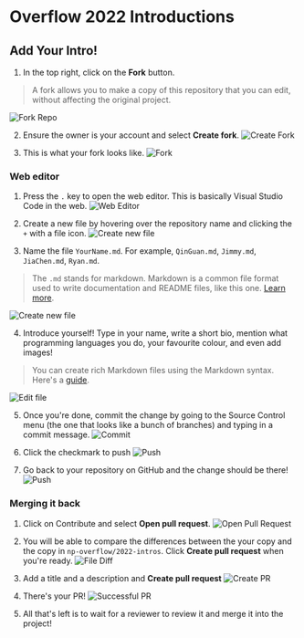 # Overflow 2022 Introductions
## Add Your Intro!
1. In the top right, click on the **Fork** button.
> A fork allows you to make a copy of this repository that you can edit, without affecting the original project.

![Fork Repo](images/1-fork.png)

2. Ensure the owner is your account and select **Create fork**.
![Create Fork](images/2-fork-repo.png)

3. This is what your fork looks like.
![Fork](images/3-fork-success.png)

### Web editor
1. Press the `.` key to open the web editor. This is basically Visual Studio Code in the web.
![Web Editor](images/4-editor.png)

2. Create a new file by hovering over the repository name and clicking the `+` with a file icon.
![Create new file](images/5-editor-newfile.png)

3. Name the file `YourName.md`. For example, `QinGuan.md`, `Jimmy.md`, `JiaChen.md`, `Ryan.md`.
> The `.md` stands for markdown. Markdown is a common file format used to write documentation and README files, like this one. [Learn more](https://en.wikipedia.org/wiki/Markdown).

![Create new file](images/6-editor-namefile.png)

4. Introduce yourself! Type in your name, write a short bio, mention what programming languages you do, your favourite colour, and even add images!
> You can create rich Markdown files using the Markdown syntax. Here's a [guide](https://docs.github.com/en/get-started/writing-on-github/getting-started-with-writing-and-formatting-on-github/basic-writing-and-formatting-syntax).

![Edit file](images/7-editor-editfile.png)

5. Once you're done, commit the change by going to the Source Control menu (the one that looks like a bunch of branches) and typing in a commit message.
![Commit](images/8-editor-commit.png)

6. Click the checkmark to push
![Push](images/9-editor-push.png)

7. Go back to your repository on GitHub and the change should be there!
![Push](images/10-success.png)

### Merging it back
1. Click on Contribute and select **Open pull request**.
![Open Pull Request](images/11-pr-open.png)

2. You will be able to compare the differences between the your copy and the copy in `np-overflow/2022-intros`. Click **Create pull request** when you're ready.
![File Diff](images/12-pr-create.png)

3. Add a title and a description and **Create pull request**
![Create PR](images/13-pr-createpr.png)

4. There's your PR!
![Successful PR](images/14-pr-success.png)

5. All that's left is to wait for a reviewer to review it and merge it into the project!